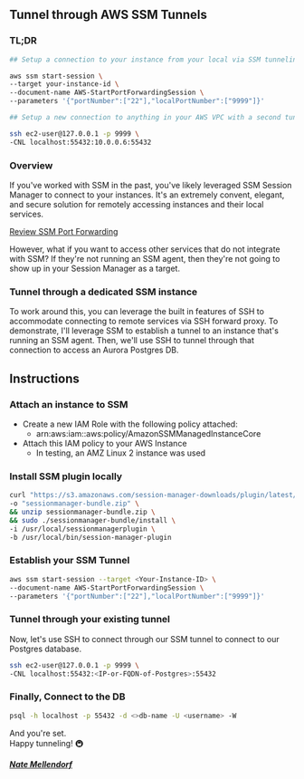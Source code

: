 ## Tunnel through AWS SSM Tunnels 

### TL;DR

```bash
## Setup a connection to your instance from your local via SSM tunneling

aws ssm start-session \
--target your-instance-id \
--document-name AWS-StartPortForwardingSession \
--parameters '{"portNumber":["22"],"localPortNumber":["9999"]}'

## Setup a new connection to anything in your AWS VPC with a second tunnel:

ssh ec2-user@127.0.0.1 -p 9999 \
-CNL localhost:55432:10.0.0.6:55432
```

### Overview

If you've worked with SSM in the past, you've likely leveraged SSM Session Manager to connect to your instances. It's an extremely convent, elegant, and secure solution for remotely accessing instances and their local services.

[Review SSM Port Forwarding](https://aws.amazon.com/blogs/aws/new-port-forwarding-using-aws-system-manager-sessions-manager/)

However, what if you want to access other services that do not integrate with SSM? If they're not running an SSM agent, then they're not going to show up in your Session Manager as a target.

### Tunnel through a dedicated SSM instance

To work around this, you can leverage the built in features of SSH to accommodate connecting to remote services via SSH forward proxy. To demonstrate, I'll leverage SSM to establish a tunnel to an instance that's running an SSM agent. Then, we'll use SSH to tunnel through that connection to access an Aurora Postgres DB.

## Instructions

### Attach an instance to SSM

- Create a new IAM Role with the following policy attached:
  - arn:aws:iam::aws:policy/AmazonSSMManagedInstanceCore
- Attach this IAM policy to your AWS Instance
  - In testing, an AMZ Linux 2 instance was used

### Install SSM plugin locally

```bash
curl "https://s3.amazonaws.com/session-manager-downloads/plugin/latest/mac/sessionmanager-bundle.zip" \
-o "sessionmanager-bundle.zip" \
&& unzip sessionmanager-bundle.zip \
&& sudo ./sessionmanager-bundle/install \
-i /usr/local/sessionmanagerplugin \
-b /usr/local/bin/session-manager-plugin
```

### Establish your SSM Tunnel

```bash
aws ssm start-session --target <Your-Instance-ID> \
--document-name AWS-StartPortForwardingSession \
--parameters '{"portNumber":["22"],"localPortNumber":["9999"]}'
```

### Tunnel through your existing tunnel

Now, let's use SSH to connect through our SSM tunnel to connect to our Postgres database. 

```bash
ssh ec2-user@127.0.0.1 -p 9999 \
-CNL localhost:55432:<IP-or-FQDN-of-Postgres>:55432
```

### Finally, Connect to the DB

```bash
psql -h localhost -p 55432 -d <>db-name -U <username> -W
```

And you're set.  
Happy tunneling! 🚇


***[Nate Mellendorf](mailto:nate.mellendorf@gmail.com)***

[//]: # (Banner:aws-ssm-tunnel.jpg)
